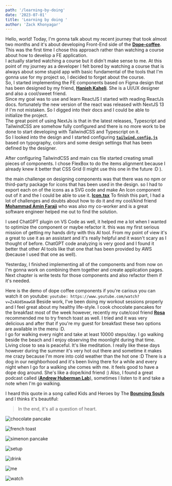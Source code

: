 ```yaml
---
path: '/learning-by-doing'
date: '2023-07-01'
title: 'Learning by doing '
author: 'Zack Khonyagar'
---
```


Hello, world!
Today, I'm gonna talk about my recent journey that took almost two months and it's about developing Front-End side of the **[Dope-coffee](https://github.com/wave-coding/dope-coffee)**.<br />
This was the first time I chose this approach rather than watching a course about how to develop a FE application.<br />
I actually started watching a course but it didn't make sense to me. At this point of my journey as a developer I felt bored by watching a course that is always about some stupid app with basic fundamental of the tools that I'm gonna use for my project so, I decided to forget about the course.<br />
So, I started implementing the FE components based on Figma design that has been designed by my friend, **[Hanieh Kaheli](https://haniehkaheli.com)**. She is a UI/UX designer and also a cool/sweet friend.<br />
Since my goal was to use and learn ReactJS I started with reading ReactJs docs. fortunately the new version of the react was released with NextJS 13 if I'm not mistaken. So I digged into their docs and I could be able to initialize the project.<br />
The great point of using NextJs is that in the latest releases, Typescript and TailwindCSS are somehow fully configured and there is no more work to be done to start developing with TailwindCSS and Typescript on it.<br />
So I looked into the design and I started configuring **[`tailwind.config.js`](https://github.com/wave-coding/dope-coffee/blob/main/tailwind.config.js)** based on typography, colors and some design settings that has been defined by the designer.

After configuring TailwindCSS and main css file started creating small pieces of components. I chose FlexBox to do the items alignment because I already knew it better that CSS Grid (I might use this one in the future :D ).

the main challenge on designing components was that there was no npm or third-party package for icons that has been used in the design. so I had to export each on of the icons as a SVG code and make An Icon component out of it and the I could be able to use it. **[Icon.tsx](https://github.com/wave-coding/dope-coffee/blob/main/components/Icon/index.tsx)**
To finish this part, I had a lot of challenges and doubts about how to do it and my cool/kind friend **[Mohammad Amin Faraji](https://github.com/itsaminfaraji)** who was also my co-worker and is a great software engineer helped me out to find the solution.

I used ChatGPT plugin on VS Code as well, it helped me a lot when I wanted to optimize the component or maybe refactor it. this was my first serious mission of getting my hands dirty with this AI tool. From my point of view it's a great to use it as an assistant and it's really helpful and it wasn't scary as I thought of before. ChatGPT code analyzing is very good and I found it better that other AI tools like that one that has been provided by AWS (because I used that one as well).

Yesterday, I finished implementing all of the components and from now on I'm gonna work on combining them together and create application pages. Next chapter is write tests for those components and also refactor them if it's needed.

Here is the demo of dope coffee components if you're carious you can watch it on youtube:
`youtube: https://www.youtube.com/watch?v=ZxAUdSmawG8`
Beside work, I've been doing my workout sessions properly and I feel great about my healthy life-style. 
I cook chocolate pancakes for the breakfast most of the week however, recently my cute/cool friend **[Rosa](#)** recommended me to try french toast as well. I tried and it was very delicious and after that if you're my guest for breakfast these two options are available in the menu :D. <br />
I go for walking every night and take at least 10000 steps/day. I go walking beside the beach and I enjoy observing the moonlight during that time.<br />
Living close to sea is peaceful. It's like meditation. I really like these days however during the summer it's very hot out there and sometime it makes me crazy because I'm more into cold weather than the hot one :D
There is a dog in our neighborhood and it's been living there for a while and every night when I go for a walking she comes with me. it feels good to have a dope dog around.
She's like a dope/kind friend :)
Also, I found a great podcast called (**[Andrew Huberman Lab](https://www.youtube.com/@hubermanlab)**), sometimes I listen to it and take a note when I'm go walking.

I heard this quote in a song called Kids and Heroes by The **[Bouncing Souls](https://en.wikipedia.org/wiki/The_Bouncing_Souls)** and I thinks it's beautiful: 
> In the end, it's all a question of heart.

![chocolate pancake](./ch-pancake.jpg)

![french toast](./french-toast.jpg)

![simenon pancake](./s-pancake.jpg)

![setup](./setup.jpg)

![drink](./drink.jpg)

![me](./me.jpg)

![watch](./watch.jpg)

